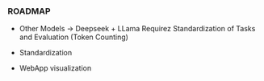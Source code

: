 ### ROADMAP


- Other Models -> Deepseek + LLama
    Requirez Standardization of Tasks and Evaluation (Token Counting)
- Standardization

- WebApp visualization